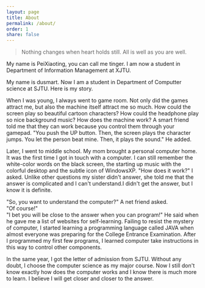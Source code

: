 ```yaml
---
layout: page
title: About
permalink: /about/
order: 1
share: false
---
```


> Nothing changes when heart holds still.
> All is well as you are well.

My name is PeiXiaoting, you can call me tinger. I am now a student in Department of Information Management at XJTU.

My name is dusmart. Now I am a student in Department of Computter science at SJTU. Here is my story.

When I was young, I always went to game room. Not only did the games attract me, but also the machine itself attract me so much. How could the screen play so beautiful cartoon characters? How could the headphone play so nice background music? How does the machine work? A smart friend told me that they can work because you control them through your gamepad. "You push the UP button. Then, the screen plays the character jumps. You let the person beat mine. Then, it plays the sound." He added.

Later, I went to middle school. My mom brought a personal computer home. It was the first time I got in touch with a computer. I can still remember the white-color words on the black screen, the starting up music with the colorful desktop and the subtle icon of WindowsXP. "How does it work?" I asked. Unlike other questions my sister didn't answer, she told me that the answer is complicated and I can't understand.I didn't get the answer, but I know it is definite. 

"So, you want to understand the computer?" A net friend asked.<br>
"Of course!" <br>
"I bet you will be close to the answer when you can program!" He said when he gave me a list of websites for self-learning. Failing to resist the mystery of computer, I started learning a programming language called JAVA when almost everyone was preparing for the College Entrance Examination. After I programmed my first few programs, I learned computer take instructions in this way to control other components.

In the same year, I got the letter of admission from SJTU. Without any doubt, I choose the computer science as my major course. Now I still don't know exactly how does the computer works and I know there is much more to learn. I believe I will get closer and closer to the answer.